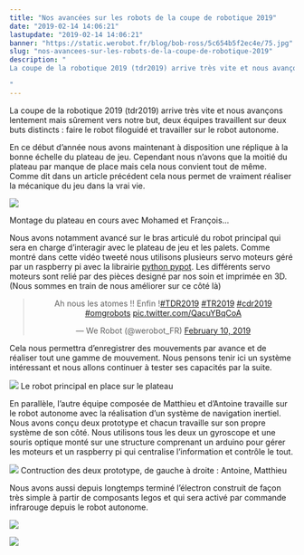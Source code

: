 ```yaml
---
title: "Nos avancées sur les robots de la coupe de robotique 2019"
date: "2019-02-14 14:06:21"
lastupdate: "2019-02-14 14:06:21"
banner: "https://static.werobot.fr/blog/bob-ross/5c654b5f2ec4e/75.jpg"
slug: "nos-avancees-sur-les-robots-de-la-coupe-de-robotique-2019"
description: " 
La coupe de la robotique 2019 (tdr2019) arrive très vite et nous avançons lentement mais sûrement vers notre but, deux équipes travaillent sur deux buts distincts

"
---
```

La coupe de la robotique 2019 (tdr2019) arrive très vite et nous avançons lentement mais sûrement vers notre but, deux équipes travaillent sur deux buts distincts : faire le robot filoguidé et travailler sur le robot autonome.

En ce début d’année nous avons maintenant à disposition une réplique à la bonne échelle du plateau de jeu. Cependant nous n’avons que la moitié du plateau par manque de place mais cela nous convient tout de même. Comme dit dans un article précédent cela nous permet de vraiment réaliser la mécanique du jeu dans la vrai vie.

![](https://static.werobot.fr/blog/bob-ross/5c654b6f91c08/50.jpg)

Montage du plateau en cours avec Mohamed et François...

Nous avons notamment avancé sur le bras articulé du robot principal qui sera en charge d’interagir avec le plateau de jeu et les palets. Comme montré dans cette vidéo tweeté nous utilisons plusieurs servo moteurs géré par un raspberry pi avec la librairie [python pypot](https://github.com/poppy-project/pypot). Les différents servo moteurs sont relié par des pièces designé par nos soin et imprimée en 3D. (Nous sommes en train de nous améliorer sur ce côté là)

<center>
<blockquote class="twitter-tweet"><p lang="fr" dir="ltr">Ah nous les atomes !! Enfin !<a href="https://twitter.com/hashtag/TDR2019?src=hash&amp;ref_src=twsrc%5Etfw">#TDR2019</a> <a href="https://twitter.com/hashtag/TR2019?src=hash&amp;ref_src=twsrc%5Etfw">#TR2019</a> <a href="https://twitter.com/hashtag/cdr2019?src=hash&amp;ref_src=twsrc%5Etfw">#cdr2019</a> <a href="https://twitter.com/hashtag/omgrobots?src=hash&amp;ref_src=twsrc%5Etfw">#omgrobots</a> <a href="https://t.co/QacuYBqCoA">pic.twitter.com/QacuYBqCoA</a></p>&mdash; We Robot (@werobot_FR) <a href="https://twitter.com/werobot_FR/status/1094730073725460481?ref_src=twsrc%5Etfw">February 10, 2019</a></blockquote> <script async src="https://platform.twitter.com/widgets.js" charset="utf-8"></script>
</center>

Cela nous permettra d’enregistrer des mouvements par avance et de réaliser tout une gamme de mouvement. Nous pensons tenir ici un système intéressant et nous allons continuer à tester ses capacités par la suite.

![](https://static.werobot.fr/blog/bob-ross/5c56bace48ad9/50.jpg)
Le robot principal en place sur le plateau

En parallèle, l’autre équipe composée de Matthieu et d’Antoine travaille sur le robot autonome avec la réalisation d’un système de navigation inertiel. Nous avons conçu deux prototype et chacun travaille sur son propre système de son côté. Nous utilisons tous les deux un gyroscope et une souris optique monté sur une structure comprenant un arduino pour gérer les moteurs et un raspberry pi qui centralise l’information et contrôle le tout.

![](https://static.werobot.fr/blog/bob-ross/5c654b5f2ec4e/50.jpg)
Contruction des deux prototype, de gauche à droite : Antoine, Matthieu

Nous avons aussi depuis longtemps terminé l’électron construit de façon très simple à partir de composants legos et qui sera activé par commande infrarouge depuis le robot autonome.

![](https://static.werobot.fr/blog/bob-ross/5c654b3b6800c/50.jpg)


![](https://static.werobot.fr/blog/bob-ross/5c654b29cc8ed/50.jpg)
    